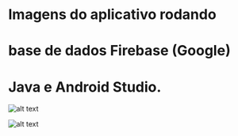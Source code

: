 
# Imagens do aplicativo rodando
# base de dados Firebase (Google)
# Java e Android Studio.

![alt text](https://github.com/oliveiradeflavio/android/blob/master/TalkToMe/device-2017-05-12-102020.png)

![alt text](https://github.com/oliveiradeflavio/android/blob/master/TalkToMe/device-2017-05-12-102116.png )

